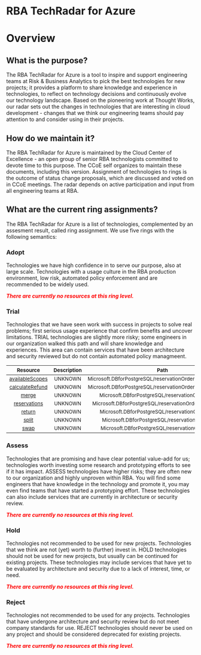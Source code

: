 
RBA TechRadar for Azure
=======================

# Overview

## What is the purpose?


The RBA TechRadar for Azure is a tool to inspire and support engineering teams at Risk & Business Analytics to pick the best technologies for new projects; it provides a platform to share knowledge and experience in technologies, to reflect on technology decisions and continuously evolve our technology landscape.  Based on the pioneering work at Thought Works, our radar sets out the changes in technologies that are interesting in cloud development - changes that we think our engineering teams should pay attention to and consider using in their projects.
## How do we maintain it?


The RBA TechRadar for Azure is maintained by the Cloud Center of Excellence - an open group of senior RBA technologists committed to devote time to this purpose.  The CCoE self organizes to maintain these documents, including this version.  Assignment of technologies to rings is the outcome of status change proposals, which are discussed and voted on in CCoE meetings.  The radar depends on active participation and input from all engineering teams at RBA.
## What are the current ring assignments?


The RBA TechRadar for Azure is a list of technologies, complemented by an assesment result, called ring assignment.  We use five rings with the following semantics:
### Adopt


Technologies we have high confidence in to serve our purpose, also at large scale.  Technologies with a usage culture in the RBA production environment, low risk, automated policy enforcement and are recommended to be widely used.  
  
***<font color="red"> There are currently no resources at this ring level. </font>***
### Trial


Technologies that we have seen work with success in projects to solve real problems;  first serious usage experience that confirm benefits and uncover limitations.  TRIAL technologies are slightly more risky; some engineers in our organization walked this path and will share knowledge and experiences.  This area can contain services that have been architecture and security reviewed but do not contain automated policy managmeent.  

|<sub>Resource</sub>|<sub>Description</sub>|<sub>Path</sub>|<sub>Status</sub>|
| :---: | :---: | :---: | :---: |
|<sub>[availableScopes](https://github.com/openrba/python-azure-techradar/tree/master/Microsoft.DBforPostgreSQL/reservationOrders/availableScopes)</sub>|<sub>UNKNOWN</sub>|<sub>Microsoft.DBforPostgreSQL/reservationOrders/availableScopes</sub>|<sub>TRIAL</sub>|
|<sub>[calculateRefund](https://github.com/openrba/python-azure-techradar/tree/master/Microsoft.DBforPostgreSQL/reservationOrders/calculateRefund)</sub>|<sub>UNKNOWN</sub>|<sub>Microsoft.DBforPostgreSQL/reservationOrders/calculateRefund</sub>|<sub>TRIAL</sub>|
|<sub>[merge](https://github.com/openrba/python-azure-techradar/tree/master/Microsoft.DBforPostgreSQL/reservationOrders/merge)</sub>|<sub>UNKNOWN</sub>|<sub>Microsoft.DBforPostgreSQL/reservationOrders/merge</sub>|<sub>TRIAL</sub>|
|<sub>[reservations](https://github.com/openrba/python-azure-techradar/tree/master/Microsoft.DBforPostgreSQL/reservationOrders/reservations)</sub>|<sub>UNKNOWN</sub>|<sub>Microsoft.DBforPostgreSQL/reservationOrders/reservations</sub>|<sub>TRIAL</sub>|
|<sub>[return](https://github.com/openrba/python-azure-techradar/tree/master/Microsoft.DBforPostgreSQL/reservationOrders/return)</sub>|<sub>UNKNOWN</sub>|<sub>Microsoft.DBforPostgreSQL/reservationOrders/return</sub>|<sub>TRIAL</sub>|
|<sub>[split](https://github.com/openrba/python-azure-techradar/tree/master/Microsoft.DBforPostgreSQL/reservationOrders/split)</sub>|<sub>UNKNOWN</sub>|<sub>Microsoft.DBforPostgreSQL/reservationOrders/split</sub>|<sub>TRIAL</sub>|
|<sub>[swap](https://github.com/openrba/python-azure-techradar/tree/master/Microsoft.DBforPostgreSQL/reservationOrders/swap)</sub>|<sub>UNKNOWN</sub>|<sub>Microsoft.DBforPostgreSQL/reservationOrders/swap</sub>|<sub>TRIAL</sub>|

### Assess


Technologies that are promising and have clear potential value-add for us; technologies worth investing some research and prototyping efforts to see if it has impact.  ASSESS technologies have higher risks;  they are often new to our organization and highly unproven within RBA.  You will find some engineers that have knowledge in the technology and promote it, you may even find teams that have started a prototyping effort.  These technologies can also include services that are currently in architecture or security review.  
  
***<font color="red"> There are currently no resources at this ring level. </font>***
### Hold


Technologies not recommended to be used for new projects. Technologies that we think are not (yet) worth to (further) invest in.  HOLD technologies should not be used for new projects, but usually can be continued for existing projects.  These technologies may include services that have yet to be evaluated by architecture and security due to a lack of interest, time, or need.  
  
***<font color="red"> There are currently no resources at this ring level. </font>***
### Reject


Technologies not recommended to be used for any projects. Technologies that have undergone architecture and security review but do not meet company standards for use.  REJECT technologies should never be used on any project and should be considered deprecated for existing projects.  
  
***<font color="red"> There are currently no resources at this ring level. </font>***